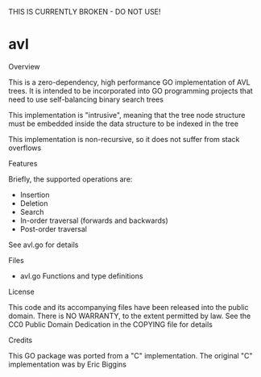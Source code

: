 
THIS IS CURRENTLY BROKEN - DO NOT USE!

# avl

Overview

This is a zero-dependency, high performance GO implementation of AVL trees.
It is intended to be incorporated into GO programming projects that need to
use self-balancing binary search trees

This implementation is "intrusive", meaning that the tree node structure
must be embedded inside the data structure to be indexed in the tree

This implementation is non-recursive, so it does not suffer from stack
overflows

Features

Briefly, the supported operations are:

- Insertion
- Deletion
- Search
- In-order traversal (forwards and backwards)
- Post-order traversal

See avl.go for details

Files

- avl.go       Functions and type definitions

License

This code and its accompanying files have been released into the public
domain.  There is NO WARRANTY, to the extent permitted by law.
See the CC0 Public Domain Dedication in the COPYING file for details

Credits

This GO package was ported from a "C" implementation.  The original "C"
implementation was by Eric Biggins

